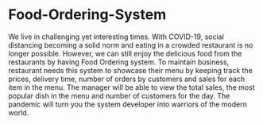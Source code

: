 # Food-Ordering-System

We live in challenging yet interesting times. With COVID-19, social distancing becoming a solid norm 
and eating in a crowded restaurant is no longer possible. However, we can still enjoy the delicious food 
from the restaurants by having Food Ordering system. 
To maintain business, restaurant needs this system to showcase their menu by keeping track the prices, 
delivery time, number of orders by customers and sales for each item in the menu. The manager will be
able to view the total sales, the most popular dish in the menu and number of customers for the day.
The pandemic will turn you the system developer into warriors of the modern world.
